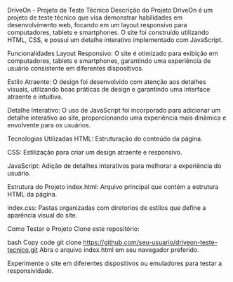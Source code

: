 DriveOn - Projeto de Teste Técnico
Descrição do Projeto
DriveOn é um projeto de teste técnico que visa demonstrar habilidades em desenvolvimento web, focando em um layout responsivo para computadores, tablets e smartphones. O site foi construído utilizando HTML, CSS, e possui um detalhe interativo implementado com JavaScript.

Funcionalidades
Layout Responsivo: O site é otimizado para exibição em computadores, tablets e smartphones, garantindo uma experiência de usuário consistente em diferentes dispositivos.

Estilo Atraente: O design foi desenvolvido com atenção aos detalhes visuais, utilizando boas práticas de design e garantindo uma interface atraente e intuitiva.

Detalhe Interativo: O uso de JavaScript foi incorporado para adicionar um detalhe interativo ao site, proporcionando uma experiência mais dinâmica e envolvente para os usuários.

Tecnologias Utilizadas
HTML: Estruturação do conteúdo da página.

CSS: Estilização para criar um design atraente e responsivo.

JavaScript: Adição de detalhes interativos para melhorar a experiência do usuário.

Estrutura do Projeto
index.html: Arquivo principal que contém a estrutura HTML da página.

index.css: Pastas organizadas com diretorios de estilos que define a aparência visual do site.

Como Testar o Projeto
Clone este repositório:

bash
Copy code
git clone https://github.com/seu-usuario/driveon-teste-tecnico.git
Abra o arquivo index.html em seu navegador preferido.

Experimente o site em diferentes dispositivos ou emuladores para testar a responsividade.


